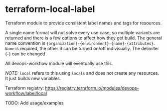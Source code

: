terraform-local-label
===

Terraform module to provide consistent label names and tags for resources.

A single name format will not solve every use case, so multiple variants are returned and there is a few options to affect how they get build. The general name convention is `{organization}-{environment}-{name}-{attributes}`. `Name` is required, the other 3 can be turned on/off indivisually. The delimiter (`-`) can be changed

All devops-workflow module will eventually use this.

*NOTE:* `local` refers to this using `locals` and does not create any resources. It just builds new variables.

Terraform registry: https://registry.terraform.io/modules/devops-workflow/label/local

TODO: Add usage/examples

